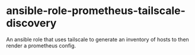 # ansible-role-prometheus-tailscale-discovery
An ansible role that uses tailscale to generate an inventory of hosts to then render a prometheus config.
